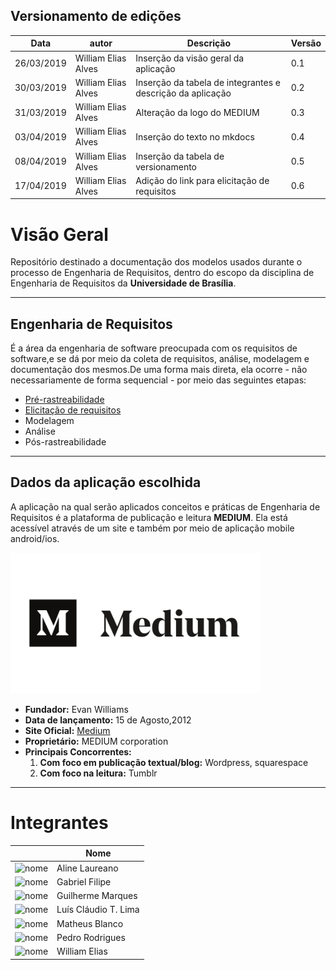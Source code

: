 

## Versionamento de edições
| Data           | autor                | Descrição                           |Versão|
|----------------|----------------------|-------------------------------------|------|
|   26/03/2019   | William Elias Alves  | Inserção da visão geral da aplicação | 0.1  |
|   30/03/2019   | William Elias Alves  | Inserção da tabela de integrantes e descrição da aplicação |0.2|
|   31/03/2019   | William Elias Alves  | Alteração da logo do MEDIUM             | 0.3  |
|   03/04/2019   | William Elias Alves  | Inserção do texto no mkdocs         |  0.4 |  
| 08/04/2019     | William Elias Alves  | Inserção da tabela de versionamento     |  0.5 |  
| 17/04/2019     | William Elias Alves  | Adição do link para elicitação de requisitos    |  0.6 |  


# Visão Geral

Repositório destinado a documentação dos modelos usados durante o processo de Engenharia de Requisitos, dentro do escopo da disciplina de Engenharia de Requisitos da **Universidade de Brasília**.

***
## Engenharia de Requisitos

É a área da engenharia de software preocupada com os requisitos de software,e se dá por meio da coleta de requisitos, análise, modelagem e documentação dos mesmos.De uma forma mais direta, ela ocorre - não necessariamente de forma sequencial - por meio das seguintes etapas:

* [Pré-rastreabilidade](pre-rastreabilidade/pre-rastreabilidade.md)
* [Elicitação de requisitos](elicitacao/brainstormings.md)
* Modelagem
* Análise
* Pós-rastreabilidade

***

## Dados da aplicação escolhida

A aplicação na qual serão aplicados conceitos e práticas de Engenharia de Requisitos é a plataforma de publicação e leitura **MEDIUM**. Ela está acessível através de um site e também por meio de aplicação mobile android/ios.

<img width="400" alt="Logo do Medium" src="images/medium-logo.png"> 

* **Fundador:** Evan Williams
* **Data de lançamento:** 15 de Agosto,2012
* **Site Oficial:** [Medium](https://medium.com/)
* **Proprietário:** MEDIUM corporation
* **Principais Concorrentes:**
  1. **Com foco em publicação textual/blog:** Wordpress, squarespace
  2. **Com foco na leitura:** Tumblr


***

# Integrantes

|  | Nome |
| --- | --- |
| <img width="100" alt="nome" src="https://avatars0.githubusercontent.com/u/16181794?s=400&v=4"> | Aline Laureano |
| <img width="100" alt="nome" src="https://avatars3.githubusercontent.com/u/37154573?s=400&v=4"> | Gabriel Filipe |
| <img width="100" alt="nome" src="https://avatars0.githubusercontent.com/u/32804970?s=400&v=4"> | Guilherme Marques |
| <img width="100" alt="nome" src="https://avatars3.githubusercontent.com/u/37872798?s=400&v=4"> | Luís Cláudio T. Lima |
| <img width="100" alt="nome" src="https://avatars1.githubusercontent.com/u/37380789?s=400&v=4"> | Matheus Blanco |
| <img width="100" alt="nome" src="https://avatars3.githubusercontent.com/u/32720946?s=400&v=4"> | Pedro Rodrigues|
| <img width="100" alt="nome" src="https://avatars2.githubusercontent.com/u/26363750?s=400&v=4"> | William Elias |
